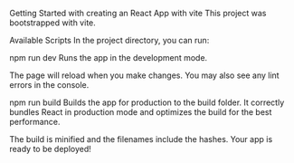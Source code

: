 Getting Started with creating an React App with vite
This project was bootstrapped with vite.

Available Scripts
In the project directory, you can run:

npm run dev
Runs the app in the development mode.

The page will reload when you make changes.
You may also see any lint errors in the console.

npm run build
Builds the app for production to the build folder.
It correctly bundles React in production mode and optimizes the build for the best performance.

The build is minified and the filenames include the hashes.
Your app is ready to be deployed!
